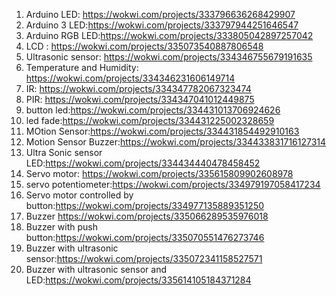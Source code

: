 1. Arduino LED: https://wokwi.com/projects/333796636268429907
2. Arduino 3 LED:https://wokwi.com/projects/333797944251646547
3. Arduino RGB LED:https://wokwi.com/projects/333805042897257042
4. LCD : https://wokwi.com/projects/335073540887806548
5. Ultrasonic sensor: https://wokwi.com/projects/334346755679191635
6. Temperature and Humidity: https://wokwi.com/projects/334346231606149714
7. IR: https://wokwi.com/projects/334347782067323474
8. PIR: https://wokwi.com/projects/334347041012449875
9. button led:https://wokwi.com/projects/334431013706924626
10. led fade:https://wokwi.com/projects/334431225002328659
11. MOtion Sensor:https://wokwi.com/projects/334431854492910163
12. Motion Sensor Buzzer:https://wokwi.com/projects/334433831716127314
13. Ultra Sonic sensor LED:https://wokwi.com/projects/334434440478458452
14. Servo motor: https://wokwi.com/projects/335615809902608978
15. servo potentiometer:https://wokwi.com/projects/334979197058417234
16. Servo motor controlled by button:https://wokwi.com/projects/334977135889351250
17. Buzzer https://wokwi.com/projects/335066289535976018
18. Buzzer with push button:https://wokwi.com/projects/335070551476273746   
19. Buzzer with ultrasonic sensor:https://wokwi.com/projects/335072341158527571
20. Buzzer with ultrasonic sensor and LED:https://wokwi.com/projects/335614105184371284

